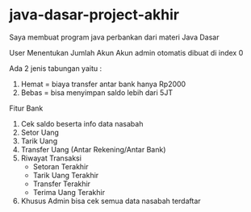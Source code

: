 # java-dasar-project-akhir
Saya membuat program java perbankan dari materi Java Dasar

User Menentukan Jumlah Akun
Akun admin otomatis dibuat di index 0

Ada 2 jenis tabungan yaitu :
1. Hemat = biaya transfer antar bank hanya Rp2000
2. Bebas = bisa menyimpan saldo lebih dari 5JT

Fitur Bank
1. Cek saldo beserta info data nasabah
2. Setor Uang
3. Tarik Uang
4. Transfer Uang (Antar Rekening/Antar Bank)
5. Riwayat Transaksi
    * Setoran Terakhir
    * Tarik Uang Terakhir
    * Transfer Terakhir
    * Terima Uang Terakhir
6. Khusus Admin bisa cek semua data nasabah terdaftar
 

